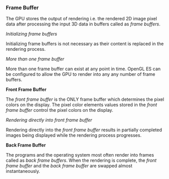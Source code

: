 ### Frame Buffer

The GPU stores the output of rendering i.e. the rendered 2D image pixel data after processing the input 3D data in buffers called as *frame buffers*. 

*Initializing frame buffers*

Initializing frame buffers is not necessary as their content is replaced in the rendering process.

*More than one frame buffer*

More than one frame buffer can exist at any point in time. OpenGL ES can be configured to allow the GPU to render into any any number of frame buffers.

**Front Frame Buffer**

The *front frame buffer* is the ONLY frame buffer which determines the pixel colors on the display. The pixel color elements values stored in the *front frame buffer* control the pixel colors on the display. 

*Rendering directly into front frame buffer*

Rendering directly into the *front frame buffer* results in partially completed images being displayed while the rendering process progresses. 

**Back Frame Buffer**

The programs and the operating system most often render into frames called as *back frame buffers*. When the rendering is complete, the *front frame buffer* and the *back frame buffer* are swapped almost instantaneously. 
